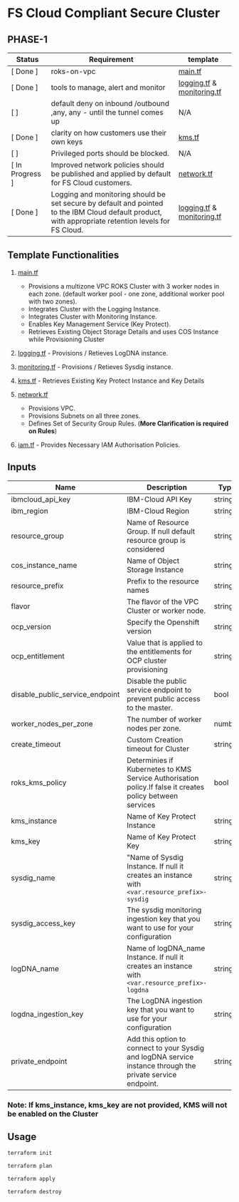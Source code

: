 # FS Cloud Compliant Secure Cluster

## PHASE-1

|Status|Requirement|template|
|------|-----------|--------|
|[ Done ]| roks-on-vpc|[main.tf](main.tf)|
|[ Done ]| tools to manage, alert and monitor|[logging.tf](logging.tf) & [monitoring.tf](monitoring.tf)|
|[ ]| default deny on inbound /outbound ,any, any - until the tunnel comes up | N/A|
|[ Done ]| clarity on how customers use their own keys |[kms.tf](kms.tf)|
|[ ]| Privileged ports should be blocked. | N/A|
|[ In Progress ]| Improved network policies should be published and applied by default for FS Cloud customers.|[network.tf](network.tf)|
|[ Done ]| Logging and monitoring should be set secure by default and pointed to the IBM Cloud default product, with appropriate retention levels for FS Cloud.|[logging.tf](logging.tf) & [monitoring.tf](monitoring.tf)|

## Template Functionalities

1. [main.tf](main.tf)

    - Provisions a multizone VPC ROKS Cluster with 3 worker nodes in each zone. (default worker pool - one zone, additional worker pool with two zones).
    - Integrates Cluster with the Logging Instance.
    - Integrates Cluster with Monitoring Instance.
    - Enables Key Management Service (Key Protect).
    - Retrieves Existing Object Storage Details and uses COS Instance while Provisioning Cluster

2. [logging.tf](logging.tf) - Provisions / Retieves LogDNA instance.

3. [monitoring.tf](monitoring.tf) - Provisions / Retieves Sysdig instance.

4. [kms.tf](kms.tf) - Retrieves Existing Key Protect Instance and Key Details

5. [network.tf](network.tf)

    - Provisions VPC.
    - Provisions Subnets on all three zones.
    - Defines Set of Security Group Rules. (**More Clarification is required on Rules**)
6. [iam.tf](iam.tf) - Provides Necessary IAM Authorisation Policies.

## Inputs

|Name|Description|Type|Default|Required|
|-----|----------|----|-------|--------|
|ibmcloud_api_key|IBM-Cloud API Key|string|N/A|Yes|
|ibm_region|IBM-Cloud Region|string|N/A|Yes|
|resource_group|Name of Resource Group. If null default resource group is considered|string|N/A|No|
|cos_instance_name|Name of Object Storage Instance|string|N/A|Yes|
|resource_prefix|Prefix to the resource names|string|N/A|Yes|
|flavor|The flavor of the VPC Cluster or worker node.|string|`bx2.4x16`|No|
|ocp_version|Specify the Openshift version|string|`4.6.23_1540_openshift`|No|
|ocp_entitlement|Value that is applied to the entitlements for OCP cluster provisioning|string|N/A|Yes|
|disable_public_service_endpoint|Disable the public service endpoint to prevent public access to the master.|bool|false|No|
|worker_nodes_per_zone|The number of worker nodes per zone.|number|3|No|
|create_timeout|Custom Creation timeout for Cluster|string|N/A|No|
|roks_kms_policy|Determinies if Kubernetes to KMS Service Authorisation policy.If false it creates policy between services|bool|true|No|
|kms_instance|Name of Key Protect Instance|string|N/A|No|
|kms_key|Name of Key Protect Key|string|N/A|No|
|sysdig_name|"Name of Sysdig Instance. If null it creates an instance with `<var.resource_prefix>-sysdig`|string|N/A|No|
|sysdig_access_key|The sysdig monitoring ingestion key that you want to use for your configuration|string|N/A|No|
|logDNA_name|Name of logDNA_name Instance. If null it creates an instance with `<var.resource_prefix>-logdna`|string|N/A|No|
|logdna_ingestion_key|The LogDNA ingestion key that you want to use for your configuration|string|N/A|No|
|private_endpoint|Add this option to connect to your Sysdig and logDNA service instance through the private service endpoint.|string|N/A|No|

### Note: If kms_instance, kms_key are not provided, KMS will not be enabled on the Cluster

## Usage

```bash
terraform init

terraform plan

terraform apply

terraform destroy
```

